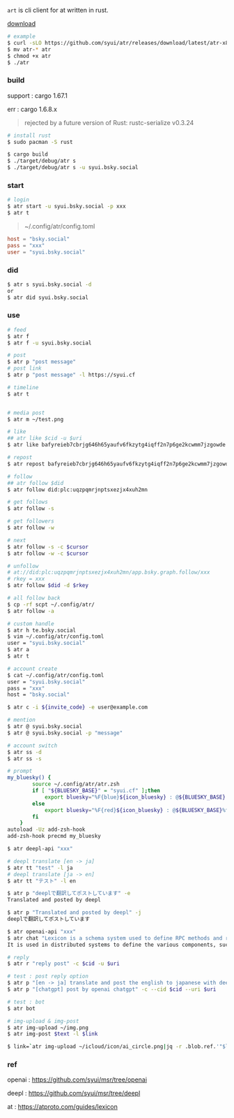 `art` is cli client for at written in rust.

[download](https://github.com/syui/atr/releases)

```sh
# example
$ curl -sLO https://github.com/syui/atr/releases/download/latest/atr-x86_64-apple-darwin
$ mv atr-* atr
$ chmod +x atr
$ ./atr
```

### build

support :  cargo 1.67.1

err : cargo 1.6.8.x

> rejected by a future version of Rust: rustc-serialize v0.3.24


```sh
# install rust
$ sudo pacman -S rust
```

```sh
$ cargo build
$ ./target/debug/atr s
$ ./target/debug/atr s -u syui.bsky.social
```

### start

```sh
# login
$ atr start -u syui.bsky.social -p xxx
$ atr t
```

> ~/.config/atr/config.toml

```toml
host = "bsky.social"
pass = "xxx"
user = "syui.bsky.social"
```

### did

```sh
$ atr s syui.bsky.social -d
or
$ atr did syui.bsky.social
```

### use

```sh
# feed
$ atr f
$ atr f -u syui.bsky.social
```

```sh
# post
$ atr p "post message"
# post link
$ atr p "post message" -l https://syui.cf

# timeline
$ atr t


# media post
$ atr m ~/test.png
```

```sh
# like
## atr like $cid -u $uri
$ atr like bafyreieb7cbrjg646h65yaufv6fkzytg4iqff2n7p6ge2kcwmm7jzgowde -u "at://did:plc:a6sw7vngvr3qyqb4vgaxnmp5/app.bsky.feed.post/3jtsgga3nxx2z"

# repost
$ atr repost bafyreieb7cbrjg646h65yaufv6fkzytg4iqff2n7p6ge2kcwmm7jzgowde -u "at://did:plc:a6sw7vngvr3qyqb4vgaxnmp5/app.bsky.feed.post/3jtsgga3nxx2z"
```

```sh
# follow
## atr follow $did
$ atr follow did:plc:uqzpqmrjnptsxezjx4xuh2mn

# get follows
$ atr follow -s

# get followers
$ atr follow -w

# next
$ atr follow -s -c $cursor
$ atr follow -w -c $cursor

# unfollow
# at://did:plc:uqzpqmrjnptsxezjx4xuh2mn/app.bsky.graph.follow/xxx
# rkey = xxx
$ atr follow $did -d $rkey

# all follow back
$ cp -rf scpt ~/.config/atr/
$ atr follow -a
```

```sh
# custom handle
$ atr h te.bsky.social
$ vim ~/.config/atr/config.toml
user = "syui.bsky.social"
$ atr a
$ atr t
```

```sh
# account create
$ cat ~/.config/atr/config.toml
user = "syui.bsky.social"
pass = "xxx"
host = "bsky.social"

$ atr c -i ${invite_code} -e user@example.com
```

```sh
# mention
$ atr @ syui.bsky.social
$ atr @ syui.bsky.social -p "message"
```

```sh
# account switch
$ atr ss -d
$ atr ss -s

# prompt
my_bluesky() {
		source ~/.config/atr/atr.zsh
		if [ "${BLUESKY_BASE}" = "syui.cf" ];then
			export bluesky="%F{blue}${icon_bluesky} : @${BLUESKY_BASE}.bsky.social%f"
		else
			export bluesky="%F{red}${icon_bluesky} : @${BLUESKY_BASE}%f"
		fi
	}
autoload -Uz add-zsh-hook
add-zsh-hook precmd my_bluesky
```

```sh
$ atr deepl-api "xxx"

# deepl translate [en -> ja]
$ atr tt "test" -l ja
# deepl translate [ja -> en]
$ atr tt "テスト" -l en

$ atr p "deeplで翻訳してポストしています" -e
Translated and posted by deepl

$ atr p "Translated and posted by deepl" -j
deeplで翻訳してポストしています
```

```sh
$ atr openai-api "xxx"
$ atr chat "Lexicon is a schema system used to define RPC methods and record types"
It is used in distributed systems to define the various components, such as clients, servers, and databases, and their interactions. Lexicon is often used to define the data structure for RPC methods and records, and to define the communications protocols between the various components of a distributed system.
```

```sh
# reply
$ atr r "reply post" -c $cid -u $uri

# test : post reply option
$ atr p "[en -> ja] translate and post the english to japanese with deepl" -j --cid $cid --uri $uri
$ atr p "[chatgpt] post by openai chatgpt" -c --cid $cid --uri $uri
```

```sh
# test : bot
$ atr bot
```

```sh
# img-upload & img-post
$ atr img-upload ~/img.png
$ atr img-post $text -l $link

$ link=`atr img-upload ~/icloud/icon/ai_circle.png|jq -r .blob.ref.'"$link"'`;atr img-post test -l $link
```

### ref

openai : https://github.com/syui/msr/tree/openai

deepl : https://github.com/syui/msr/tree/deepl

at : https://atproto.com/guides/lexicon
